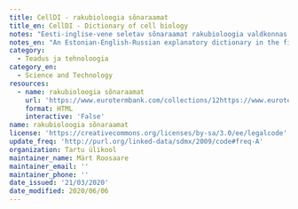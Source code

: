 ```yaml
---
title: CellDI - rakubioloogia sõnaraamat
title_en: CellDI - Dictionary of cell biology
notes: "Eesti-inglise-vene seletav sõnaraamat rakubioloogia valdkonnas. Sõnastiku aluseks on eesti rakubioloogia õpik ja seda on rahastanud Eesti Haridus- ja Teadusministeerium. \r\n\r\nSaadaval ka rakendusena:\r\nhttps://play.google.com/store/apps/details?id=com.polarsnake.celldi"
notes_en: "An Estonian-English-Russian explanatory dictionary in the field of cell biology. The dictionary is based on the Estonian cell biology textbook and has been funded by the Estonian Ministry of Education and Research. \r\n\r\nAlso available as an application:\r\nhttps://play.google.com/store/apps/details?id=com.polarsnake.celldi"
category:
  - Teadus ja tehnoloogia
category_en:
  - Science and Technology
resources:
  - name: rakubioloogia sõnaraamat
    url: 'https://www.eurotermbank.com/collections/12https://www.eurotermbank.com/collections/12'
    format: HTML
    interactive: 'False'
name: rakubioloogia sõnaraamat
license: 'https://creativecommons.org/licenses/by-sa/3.0/ee/legalcode'
update_freq: 'http://purl.org/linked-data/sdmx/2009/code#freq-A'
organization: Tartu ülikool
maintainer_name: Märt Roosaare
maintainer_email: ''
maintainer_phone: ''
date_issued: '21/03/2020'
date_modified: 2020/06/06
---
```

